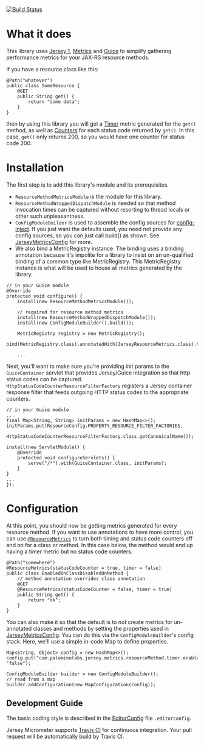 [![Build Status](https://travis-ci.com/stefanbirkner/jersey-micrometer.svg?branch=master)](https://travis-ci.com/stefanbirkner/jersey-micrometer)

# What it does

This library uses [Jersey 1](https://jersey.java.net/), [Metrics](http://metrics.codahale.com/) and [Guice](https://code.google.com/p/google-guice/) to simplify gathering performance metrics for your JAX-RS resource methods.

If you have a resource class like this:
```
@Path("whatever")
public class SomeResource {
    @GET
    public String get() {
        return "some data";
    }
}
```

then by using this library you will get a [Timer](http://metrics.codahale.com/manual/core/#timers) metric generated for the `get()` method, as well as [Counters](http://metrics.codahale.com/manual/core/#counters) for each status code returned by `get()`. In this case, `get()` only returns 200, so you would have one counter for status code 200.

# Installation

The first step is to add this library's module and its prerequisites.
- `ResourceMethodMetricsModule` is the module for this library.
- `ResourceMethodWrappedDispatchModule` is needed so that method invocation times can be captured without resorting to thread locals or other such unpleasantness.
- `ConfigModuleBuilder` is used to assemble the config sources for [config-inject](https://github.com/palominolabs/config-inject). If you just want the defaults used, you need not provide any config sources, so you can just call build() as shown. See [JerseyMetricsConfig](https://github.com/palominolabs/jersey-metrics-filter/blob/master/src/main/java/com/palominolabs/metrics/jersey/JerseyMetricsConfig.java) for more.
- We also bind a MetricRegistry instance. The binding uses a binding annotation because it's impolite for a library to insist on an un-qualified binding of a common type like MetricRegistry. This MetricRegistry instance is what will be used to house all metrics generated by the library.

```
// in your Guice module
@Override
protected void configure() {
    install(new ResourceMethodMetricsModule());

    // required for resource method metrics
    install(new ResourceMethodWrappedDispatchModule());
    install(new ConfigModuleBuilder().build());

    MetricRegistry registry = new MetricRegistry();
    bind(MetricRegistry.class).annotatedWith(JerseyResourceMetrics.class).toInstance(registry);

    ...
```

Next, you'll want to make sure you're providing init params to the `GuiceContainer` servlet that provides Jersey/Guice integration so that http status codes can be captured. `HttpStatusCodeCounterResourceFilterFactory` registers a Jersey container response filter that feeds outgoing HTTP status codes to the appropriate counters.
```
// in your Guice module
...
final Map<String, String> initParams = new HashMap<>();
initParams.put(ResourceConfig.PROPERTY_RESOURCE_FILTER_FACTORIES,
    HttpStatusCodeCounterResourceFilterFactory.class.getCanonicalName());

install(new ServletModule() {
    @Override
    protected void configureServlets() {
        serve("/*").with(GuiceContainer.class, initParams);
    }
}
...
});
```
# Configuration

At this point, you should now be getting metrics generated for every resource method. If you want to use annotations to have more control, you can use [`@ResourceMetrics`](https://github.com/palominolabs/jersey-metrics-filter/blob/master/src/main/java/com/palominolabs/metrics/jersey/ResourceMetrics.java) to turn both timing and status code counters off and on for a class or method. In this case below, the method would end up having a timer metric but no status code counters.
```
@Path("somewhere")
@ResourceMetrics(statusCodeCounter = true, timer = false)
public class EnabledOnClassDisabledOnMethod {
    // method annotation overrides class annotation
    @GET
    @ResourceMetrics(statusCodeCounter = false, timer = true)
    public String get() {
        return "ok";
    }
}
```

You can also make it so that the default is to *not* create metrics for un-annotated classes and methods by setting the properties used in [JerseyMetricsConfig](https://github.com/palominolabs/jersey-metrics-filter/blob/master/src/main/java/com/palominolabs/metrics/jersey/JerseyMetricsConfig.java). You can do this via the `ConfigModuleBuilder`'s config stack. Here, we'll use a simple in-code Map to define properties.

```
Map<String, Object> config = new HashMap<>();
config.put("com.palominolabs.jersey.metrics.resourceMethod.timer.enabledByDefault", "false");

ConfigModuleBuilder builder = new ConfigModuleBuilder();
// read from a map
builder.addConfiguration(new MapConfiguration(config));
```

## Development Guide

The basic coding style is described in the
[EditorConfig](http://editorconfig.org/) file `.editorconfig`.

Jersey Micrometer supports [Travis CI](https://travis-ci.com/) for continuous
integration. Your pull request will be automatically build by Travis CI.
